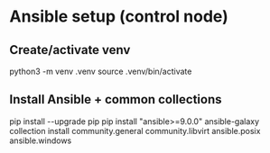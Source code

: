 # Ansible setup (control node)

## Create/activate venv
python3 -m venv .venv
source .venv/bin/activate

## Install Ansible + common collections
pip install --upgrade pip
pip install "ansible>=9.0.0"
ansible-galaxy collection install community.general community.libvirt ansible.posix ansible.windows
